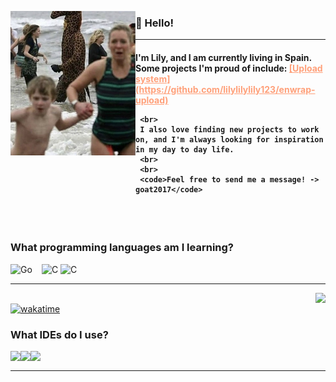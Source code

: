 <!--- Thanks to LlamaLad7 and Koding dev for the inspiration! https://github.com/LlamaLad7/LlamaLad7 https://github.com/KodingDev --->

<img
     align="left" alt="Avatar" width="200px"
     src="https://github.com/lilylilylily123/lilylilylily123/blob/main/run..png"
/>

<h3 align="left">

   👋 Hello! 

</h3>




<hr>

<h4 align="left">
     I'm Lily, and I am currently living in Spain. <br>
Some projects I'm proud of include: <span style="color:lightsalmon"><u>[Upload system](https://github.com/lilylilylily123/enwrap-upload)</u></span>

     <br>
     I also love finding new projects to work on, and I'm always looking for inspiration in my day to day life.
     <br>
     <br>
     <code>Feel free to send me a message! -> goat2017</code>
</h4>

<br />
<br />

### What programming languages am I learning?


<a href="https://www.go.dev" >
     <img
          align="left" alt="Go" width="50" height="30"
          src="https://upload.wikimedia.org/wikipedia/commons/thumb/0/05/Go_Logo_Blue.svg/640px-Go_Logo_Blue.svg.png"
     />
</a>
<a href="https://www.javascript.com">
     <img
          align="left" alt="C" width="30" height="30"
          src="https://upload.wikimedia.org/wikipedia/commons/thumb/6/6a/JavaScript-logo.png/640px-JavaScript-logo.png"
     />
</a>
<a href="https://www.rustlang.com">
     <img
          align="left" alt="C" width="30" height="30"
          src="https://upload.wikimedia.org/wikipedia/commons/d/d5/Rust_programming_language_black_logo.svg"
     />
</a>

<br />

<hr>

<!---
<img align="right"
     src="https://github-readme-stats.vercel.app/api?username=Scherso&count_private=true&text_color=444E59&title_color=444E59#gh-light-mode-only"
/>
--->

<img align="right"
     src="https://github-readme-stats.vercel.app/api?username=lilylilylily123&border_color=2E343B&bg_color=0D1117&text_color=8B949E&title_color=FFFFFF&show_icons=true&icon_color=8B949E&count_private=true"
/>
<br>
[![wakatime](https://wakatime.com/badge/user/85cf453d-67b3-40dc-8831-529f3ceb02dc.svg)](https://wakatime.com/@85cf453d-67b3-40dc-8831-529f3ceb02dc)

### What IDEs do I use?

<a href="https://www.jetbrains.com/idea/">
     <img
         align="left" height="30"
         src="https://resources.jetbrains.com/storage/products/company/brand/logos/IntelliJ_IDEA_icon.svg"
     />
</a>
<a href="https://www.jetbrains.com/webstorm/">
     <img
         align="left" height="30"
         src="https://resources.jetbrains.com/storage/products/company/brand/logos/WebStorm_icon.svg"
     />
</a>
<a href="https://jetbrains.com/goland">
     <img
         align="left" height="30"
         src="https://resources.jetbrains.com/storage/products/company/brand/logos/GoLand_icon.svg"
     />
<br />

<hr>

<br />
<br />




<!---
Scherso/Scherso is a ✨ special ✨ repository because its `README.md` (this file) appears on your GitHub profile.
You can click the Preview link to take a look at your changes.
--->
